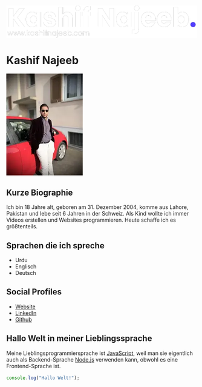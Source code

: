 ![Kashif Najeeb Logo](../img/nakalogo.webp)

# Kashif Najeeb

![Kashif Najeeb in einem blauschwarzen Blazer](../img/naka.webp)

## Kurze Biographie

Ich bin 18 Jahre alt, geboren am 31. Dezember 2004, komme aus Lahore, Pakistan und lebe seit 6 Jahren in der Schweiz. Als Kind wollte ich immer Videos erstellen und Websites programmieren. Heute schaffe ich es größtenteils.

## Sprachen die ich spreche

- Urdu
- Englisch
- Deutsch

## Social Profiles

- [Website](https://www.kashifnajeeb.com)
- [LinkedIn](https://www.linkedin.com/in/kashif-najeeb)
- [Github](https://www.github.com/kashifnajeeb)

## Hallo Welt in meiner Lieblingssprache

Meine Lieblingsprogrammiersprache ist [JavaScript](https://www.javascript.com/), weil man sie eigentlich auch als Backend-Sprache [Node.js](https://nodejs.org/) verwenden kann, obwohl es eine Frontend-Sprache ist.

```js
console.log("Hallo Welt!");
```
